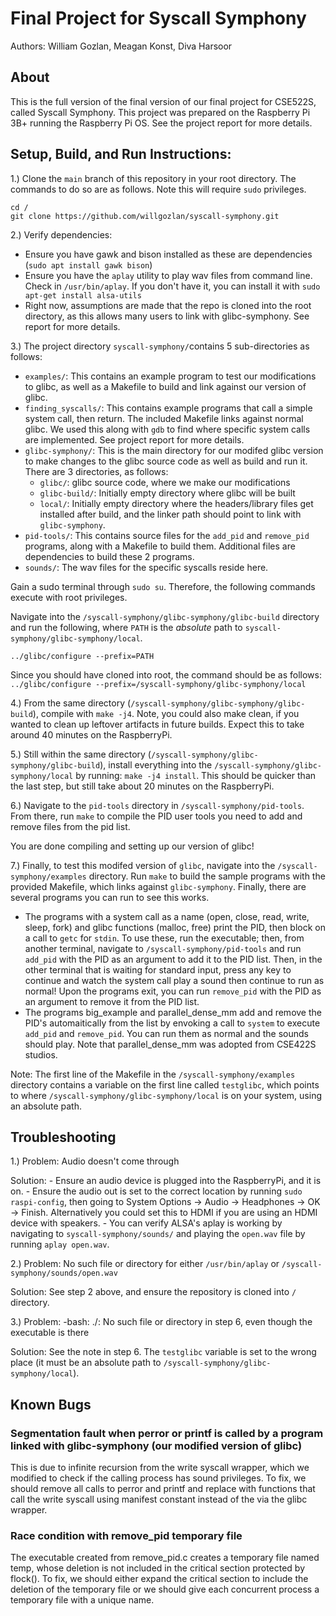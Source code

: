 # Final Project for Syscall Symphony 
Authors: William Gozlan, Meagan Konst, Diva Harsoor

## About
This is the full version of the final version of our final project for CSE522S, called Syscall Symphony. This project was prepared on the Raspberry Pi 3B+ running the Raspberry Pi OS. See the project report for more details. 

## Setup, Build, and Run Instructions:
1.) Clone the `main` branch of this repository in your root directory. The commands to do so are as follows. Note this will require `sudo` privileges.  

  ```
  cd /
  git clone https://github.com/willgozlan/syscall-symphony.git  
  ``` 

2.) Verify dependencies:  
  - Ensure you have gawk and bison installed as these are dependencies (`sudo apt install gawk bison`)
  - Ensure you have the `aplay` utility to play wav files from command line. Check in `/usr/bin/aplay`. If you don't have it, you can install it with `sudo apt-get install alsa-utils`
  - Right now, assumptions are made that the repo is cloned into the root directory, as this allows many users to link with glibc-symphony. See report for more details. 
 
3.) The project directory `syscall-symphony/`contains 5 sub-directories as follows:
  - `examples/`: This contains an example program to test our modifications to glibc, as well as a Makefile to build and link against our version of glibc. 
  - `finding_syscalls/`: This contains example programs that call a simple system call, then return. The included Makefile links against normal glibc. We used this along with `gdb` to find where specific system calls are implemented. See project report for more details. 
  - `glibc-symphony/`: This is the main directory for our modifed glibc version to make changes to the glibc source code as well as build and run it. There are 3 directories, as follows:
    - `glibc/`:	glibc source code, where we make our modifications 
    - `glibc-build/`:	Initially empty directory where glibc will be built
    - `local/`: Initially empty directory where the headers/library files get installed after build, and the linker path should point to link with `glibc-symphony`.
  - `pid-tools/`: This contains source files for the `add_pid` and `remove_pid` programs, along with a Makefile to build them. Additional files are dependencies to build these 2 programs. 
  - `sounds/`: The wav files for the specific syscalls reside here. 

Gain a sudo terminal through `sudo su`. Therefore, the following commands execute with root privileges. 

Navigate into the `/syscall-symphony/glibc-symphony/glibc-build` directory and run the following, where `PATH` is the _absolute_ path to `syscall-symphony/glibc-symphony/local`. 

`../glibc/configure --prefix=PATH` 
 
 Since you should have cloned into root, the command should be as follows:
 `../glibc/configure --prefix=/syscall-symphony/glibc-symphony/local`
 
 
 4.) From the same directory (`/syscall-symphony/glibc-symphony/glibc-build`), compile with  `make -j4`. Note, you could also make clean, if you wanted to clean up leftover artifacts in future builds. Expect this to take around 40 minutes on the RaspberryPi. 
 
 5.) Still within the same directory (`/syscall-symphony/glibc-symphony/glibc-build`), install everything into the `/syscall-symphony/glibc-symphony/local` by running: `make -j4 install`. This should be quicker than the last step, but still take about 20 minutes on the RaspberryPi. 
 
 6.) Navigate to the `pid-tools` directory in `/syscall-symphony/pid-tools`. From there, run `make` to compile the PID user tools you need to add and remove files from the pid list. 

You are done compiling and setting up our version of glibc! 
 
 7.) Finally, to test this modifed version of `glibc`, navigate into the `/syscall-symphony/examples` directory. Run `make` to build the sample programs with the provided Makefile, which links against `glibc-symphony`. Finally, there are several programs you can run to see this works. 
 
  - The programs with a system call as a name (open, close, read, write, sleep, fork) and glibc functions (malloc, free) print the PID, then block on a call to `getc` for `stdin`. To use these, run the executable; then, from another terminal, navigate to `/syscall-symphony/pid-tools` and run `add_pid` with the PID as an argument to add it to the PID list. Then, in the other terminal that is waiting for standard input, press any key to continue and watch the system call play a sound then continue to run as normal! Upon the programs exit, you can run `remove_pid` with the PID as an argument to remove it from the PID list.
  - The programs big_example and parallel_dense_mm add and remove the PID's automaitically from the list by envoking a call to `system` to execute `add_pid` and `remove_pid`. You can run them as normal and the sounds should play. Note that parallel_dense_mm was adopted from CSE422S studios. 
 
Note: The first line of the Makefile in the `/syscall-symphony/examples` directory contains a variable on the first line called `testglibc`, which points to where `/syscall-symphony/glibc-symphony/local` is on your system, using an absolute path. 



## Troubleshooting
1.) Problem: Audio doesn't come through

  Solution: 
    - Ensure an audio device is plugged into the RaspberryPi, and it is on. 
    - Ensure the audio out is set to the correct location by running `sudo raspi-config`, then going to System Options -> Audio -> Headphones -> OK -> Finish. Alternatively you could set this to HDMI if you are using an HDMI device with speakers. 
    - You can verify ALSA's aplay is working by navigating to `syscall-symphony/sounds/` and playing the `open.wav` file by running `aplay open.wav`. 


2.) Problem: No such file or directory for either `/usr/bin/aplay` or `/syscall-symphony/sounds/open.wav`

  Solution: See step 2 above, and ensure the repository is cloned into `/` directory. 


3.) Problem: -bash: ./<executable>: No such file or directory in step 6, even though the executable is there 

  Solution: See the note in step 6. The `testglibc` variable is set to the wrong place (it must be an absolute path to `/syscall-symphony/glibc-symphony/local`).
  
## Known Bugs
  
### Segmentation fault when perror or printf is called by a program linked with glibc-symphony (our modified version of glibc) 

  This is due to infinite recursion from the write syscall wrapper, which we modified to check if the calling process has sound privileges. To fix, we should remove all calls to perror and printf and replace with functions that call the write syscall using manifest constant instead of the via the glibc wrapper.
  
### Race condition with remove_pid temporary file
  
  The executable created from remove_pid.c creates a temporary file named temp, whose deletion is not included in the critical section protected by flock(). To fix, we should either expand the critical section to include the deletion of the temporary file or we should give each concurrent process a temporary file with a unique name.
